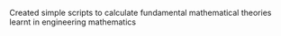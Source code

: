 Created simple scripts to calculate fundamental mathematical theories learnt in engineering mathematics
